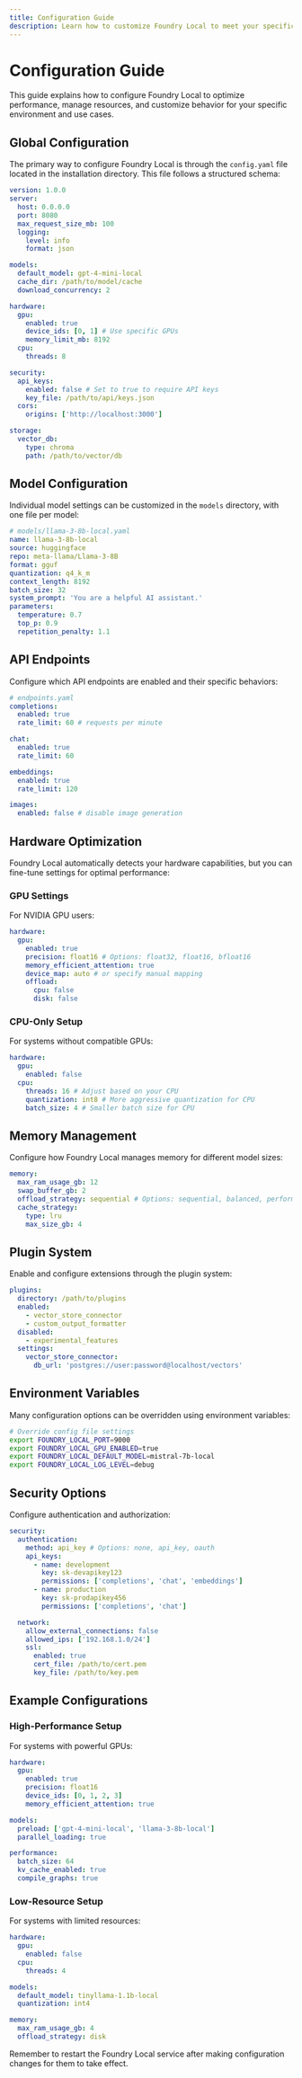 ```yaml
---
title: Configuration Guide
description: Learn how to customize Foundry Local to meet your specific technical requirements
---
```


# Configuration Guide

This guide explains how to configure Foundry Local to optimize performance, manage resources, and customize behavior for your specific environment and use cases.

## Global Configuration

The primary way to configure Foundry Local is through the `config.yaml` file located in the installation directory. This file follows a structured schema:

```yaml
version: 1.0.0
server:
  host: 0.0.0.0
  port: 8080
  max_request_size_mb: 100
  logging:
    level: info
    format: json

models:
  default_model: gpt-4-mini-local
  cache_dir: /path/to/model/cache
  download_concurrency: 2

hardware:
  gpu:
    enabled: true
    device_ids: [0, 1] # Use specific GPUs
    memory_limit_mb: 8192
  cpu:
    threads: 8

security:
  api_keys:
    enabled: false # Set to true to require API keys
    key_file: /path/to/api/keys.json
  cors:
    origins: ['http://localhost:3000']

storage:
  vector_db:
    type: chroma
    path: /path/to/vector/db
```

## Model Configuration

Individual model settings can be customized in the `models` directory, with one file per model:

```yaml
# models/llama-3-8b-local.yaml
name: llama-3-8b-local
source: huggingface
repo: meta-llama/Llama-3-8B
format: gguf
quantization: q4_k_m
context_length: 8192
batch_size: 32
system_prompt: 'You are a helpful AI assistant.'
parameters:
  temperature: 0.7
  top_p: 0.9
  repetition_penalty: 1.1
```

## API Endpoints

Configure which API endpoints are enabled and their specific behaviors:

```yaml
# endpoints.yaml
completions:
  enabled: true
  rate_limit: 60 # requests per minute

chat:
  enabled: true
  rate_limit: 60

embeddings:
  enabled: true
  rate_limit: 120

images:
  enabled: false # disable image generation
```

## Hardware Optimization

Foundry Local automatically detects your hardware capabilities, but you can fine-tune settings for optimal performance:

### GPU Settings

For NVIDIA GPU users:

```yaml
hardware:
  gpu:
    enabled: true
    precision: float16 # Options: float32, float16, bfloat16
    memory_efficient_attention: true
    device_map: auto # or specify manual mapping
    offload:
      cpu: false
      disk: false
```

### CPU-Only Setup

For systems without compatible GPUs:

```yaml
hardware:
  gpu:
    enabled: false
  cpu:
    threads: 16 # Adjust based on your CPU
    quantization: int8 # More aggressive quantization for CPU
    batch_size: 4 # Smaller batch size for CPU
```

## Memory Management

Configure how Foundry Local manages memory for different model sizes:

```yaml
memory:
  max_ram_usage_gb: 12
  swap_buffer_gb: 2
  offload_strategy: sequential # Options: sequential, balanced, performance
  cache_strategy:
    type: lru
    max_size_gb: 4
```

## Plugin System

Enable and configure extensions through the plugin system:

```yaml
plugins:
  directory: /path/to/plugins
  enabled:
    - vector_store_connector
    - custom_output_formatter
  disabled:
    - experimental_features
  settings:
    vector_store_connector:
      db_url: 'postgres://user:password@localhost/vectors'
```

## Environment Variables

Many configuration options can be overridden using environment variables:

```bash
# Override config file settings
export FOUNDRY_LOCAL_PORT=9000
export FOUNDRY_LOCAL_GPU_ENABLED=true
export FOUNDRY_LOCAL_DEFAULT_MODEL=mistral-7b-local
export FOUNDRY_LOCAL_LOG_LEVEL=debug
```

## Security Options

Configure authentication and authorization:

```yaml
security:
  authentication:
    method: api_key # Options: none, api_key, oauth
    api_keys:
      - name: development
        key: sk-devapikey123
        permissions: ['completions', 'chat', 'embeddings']
      - name: production
        key: sk-prodapikey456
        permissions: ['completions', 'chat']

  network:
    allow_external_connections: false
    allowed_ips: ['192.168.1.0/24']
    ssl:
      enabled: true
      cert_file: /path/to/cert.pem
      key_file: /path/to/key.pem
```

## Example Configurations

### High-Performance Setup

For systems with powerful GPUs:

```yaml
hardware:
  gpu:
    enabled: true
    precision: float16
    device_ids: [0, 1, 2, 3]
    memory_efficient_attention: true

models:
  preload: ['gpt-4-mini-local', 'llama-3-8b-local']
  parallel_loading: true

performance:
  batch_size: 64
  kv_cache_enabled: true
  compile_graphs: true
```

### Low-Resource Setup

For systems with limited resources:

```yaml
hardware:
  gpu:
    enabled: false
  cpu:
    threads: 4

models:
  default_model: tinyllama-1.1b-local
  quantization: int4

memory:
  max_ram_usage_gb: 4
  offload_strategy: disk
```

Remember to restart the Foundry Local service after making configuration changes for them to take effect.
